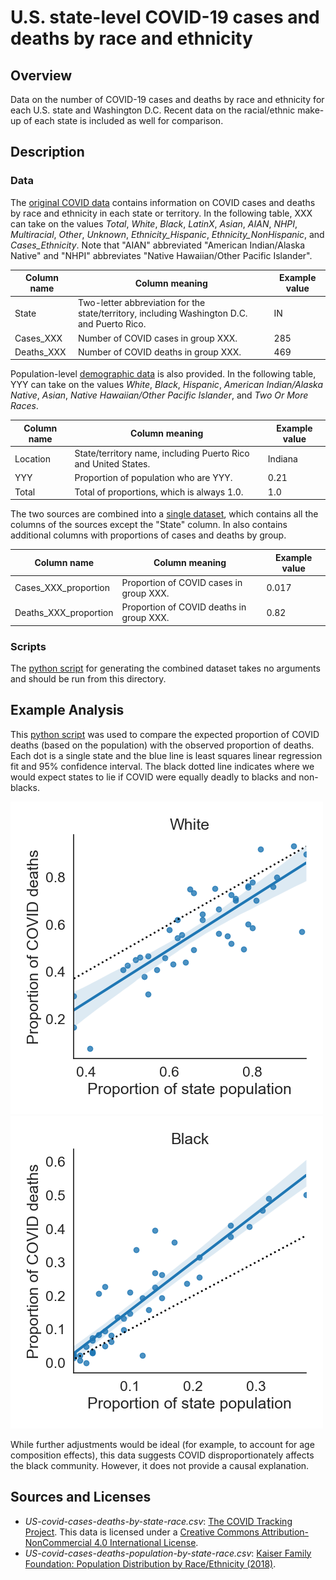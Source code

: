# U.S. state-level COVID-19 cases and deaths by race and ethnicity

## Overview

Data on the number of COVID-19 cases and deaths by race and ethnicity for each
U.S. state and Washington D.C.
Recent data on the racial/ethnic make-up of each state is included as well
for comparison.

## Description

### Data

The [original COVID data](data/US-covid-cases-deaths-by-state-race.csv) contains
information on COVID cases and deaths by race and ethnicity in each state or
territory.
In the following table, XXX can take on the values *Total*, *White*, *Black*,
*LatinX*, *Asian*, *AIAN*, *NHPI*, *Multiracial*, *Other*, *Unknown*,
*Ethnicity_Hispanic*, *Ethnicity_NonHispanic*, and *Cases_Ethnicity*.
Note that "AIAN" abbreviated "American Indian/Alaska Native"
and "NHPI" abbreviates "Native Hawaiian/Other Pacific Islander".

Column name  | Column meaning | Example value
-------------|----------------|---------------
State        | Two-letter abbreviation for the state/territory, including Washington D.C. and Puerto Rico. | IN
Cases_XXX    | Number of COVID cases in group XXX.   | 285
Deaths_XXX   | Number of COVID deaths in group XXX. | 469

Population-level [demographic data](data/US-population-distribution-by-state.csv)
is also provided.
In the following table, YYY can take on the values *White*, *Black*, *Hispanic*,
*American Indian/Alaska Native*, *Asian*,
*Native Hawaiian/Other Pacific Islander*, and *Two Or More Races*.

Column name  | Column meaning | Example value
-------------|----------------|---------------
Location     | State/territory name, including Puerto Rico and United States. | Indiana
YYY          | Proportion of population who are YYY.   | 0.21
Total        | Total of proportions, which is always 1.0. | 1.0

The two sources are combined into a [single dataset](data/US-covid-cases-deaths-population-by-state-race.csv),
which contains all the columns of the sources except the "State" column.
In also contains additional columns with proportions of cases and deaths by
group.

Column name  | Column meaning | Example value
-------------|----------------|---------------
Cases_XXX_proportion | Proportion of COVID cases in group XXX.   | 0.017
Deaths_XXX_proportion   | Proportion of COVID deaths in group XXX. | 0.82

### Scripts

The [python script](python/generate-US-covid-cases-deaths-population-by-state-race.py)
for generating the combined dataset takes no arguments and should be run from
this directory.

## Example Analysis

This [python script](python/create-expected-versus-observed-deaths-plots.py) was used
to compare the expected proportion of COVID deaths (based on the population)
with the observed proportion of deaths.
Each dot is a single state and the blue line is least squares linear regression
fit and 95% confidence interval.
The black dotted line indicates where we would expect states to lie if COVID were
equally deadly to blacks and non-blacks.

![Expected vs Observed Deaths (White)](output/expected-versus-observed-deaths-white.png)
![Expected vs Observed Deaths (Black)](output/expected-versus-observed-deaths-black.png)

While further adjustments would be ideal (for example, to account for age
composition effects), this data suggests COVID disproportionately affects the
black community.
However, it does not provide a causal explanation.

## Sources and Licenses

* *US-covid-cases-deaths-by-state-race.csv*: <a href="https://covidtracking.com/">The COVID Tracking Project</a>.
This data is licensed under a <a rel="license" href="http://creativecommons.org/licenses/by-nc/4.0/">Creative Commons Attribution-NonCommercial 4.0 International License</a>.
* *US-covid-cases-deaths-population-by-state-race.csv*: <a href="https://www.kff.org/other/state-indicator/distribution-by-raceethnicity/">Kaiser Family Foundation: Population Distribution by Race/Ethnicity (2018)</a>.
